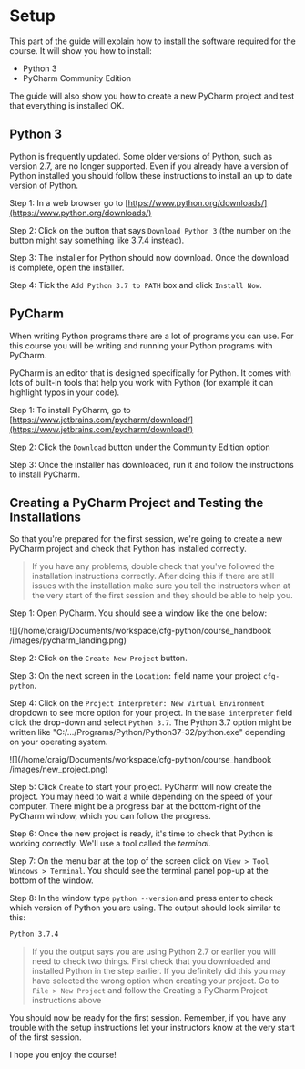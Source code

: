 # Setup

This part of the guide will explain how to install the software required for the course. It will show you how to install:

- Python 3
- PyCharm Community Edition

The guide will also show you how to create a new PyCharm project and test that everything is installed OK.

## Python 3

Python is frequently updated. Some older versions of Python, such as version 2.7, are no longer supported. Even if you already have a version of Python installed you should follow these instructions to install an up to date version of Python.

Step 1: In a web browser go to [https://www.python.org/downloads/](https://www.python.org/downloads/)

Step 2: Click on the button that says `Download Python 3` (the number on the button might say something like 3.7.4 instead).

Step 3: The installer for Python should now download. Once the download is complete, open the installer. 

Step 4: Tick the `Add Python 3.7 to PATH` box and click `Install Now`.

## PyCharm

When writing Python programs there are a lot of programs you can use. For this course you will be writing and running your Python programs with PyCharm.

PyCharm is an editor that is designed specifically for Python. It comes with lots of built-in tools that help you work with Python (for example it can highlight typos in your code).

Step 1: To install PyCharm, go to  [https://www.jetbrains.com/pycharm/download/](https://www.jetbrains.com/pycharm/download/)

Step 2: Click the `Download` button under the Community Edition option

Step 3: Once the installer has downloaded, run it and follow the instructions to install PyCharm.


## Creating a PyCharm Project and Testing the Installations

So that you're prepared for the first session, we're going to create a new PyCharm project and check that Python has installed correctly.

> If you have any problems, double check that you've followed the installation instructions correctly. After doing this if there are still issues with the installation make sure you tell the instructors when at the very start of the first session and they should be able to help you.

Step 1: Open PyCharm. You should see a window like the one below:

![](/home/craig/Documents/workspace/cfg-python/course_handbook
/images/pycharm_landing.png)

Step 2: Click on the `Create New Project` button. 

Step 3: On the next screen in the `Location:` field name your project `cfg-python`. 

Step 4: Click on the `Project Interpreter: New Virtual Environment` dropdown to see more option for your project. In the `Base interpreter` field click the drop-down and select `Python 3.7`. The Python 3.7 option might be written like "C:/.../Programs/Python/Python37-32/python.exe" depending on your operating system. 

![](/home/craig/Documents/workspace/cfg-python/course_handbook
/images/new_project.png)

Step 5: Click `Create` to start your project. PyCharm will now create the project. You may need to wait a while depending on the speed of your computer. There might be a progress bar at the bottom-right of the PyCharm window, which you can follow the progress.

Step 6: Once the new project is ready, it's time to check that Python is working correctly. We'll use a tool called the *terminal*.

Step 7: On the menu bar at the top of the screen click on `View > Tool Windows > Terminal`. You should see the terminal panel pop-up at the bottom of the window.

Step 8: In the window type `python --version` and press enter to check which version of Python you are using. The output should look similar to this:

```bash
Python 3.7.4
```

> If you the output says you are using Python 2.7 or earlier you will need to check two things. First check that you downloaded and installed Python in the step earlier. If you definitely did this you may have selected the wrong option when creating your project. Go to `File > New Project` and follow the Creating a PyCharm Project instructions above

You should now be ready for the first session. Remember, if you have any trouble with the setup instructions let your instructors know at the very start of the first session.

I hope you enjoy the course!
